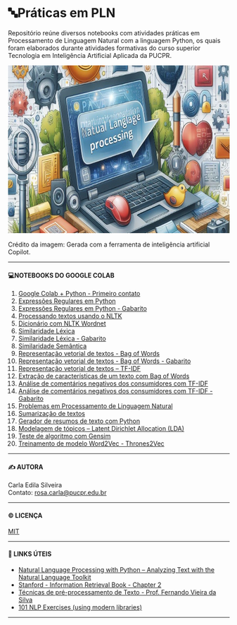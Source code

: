 # 🔤Práticas em PLN
Repositório reúne diversos notebooks com atividades práticas em Processamento de Linguagem Natural com a linguagem Python, os quais foram elaborados durante atividades formativas do curso superior Tecnologia em Inteligência Artificial Aplicada da PUCPR.

<p align='center'>
  <img src='https://github.com/rosacarla/Praticas-em-PLN/blob/main/images/nlp-header.jpeg' height=380 width=880> 
</p>  
Crédito da imagem: Gerada com a ferramenta de inteligência artificial Copilot.  

---  

#### 💻NOTEBOOKS DO GOOGLE COLAB

1. [Google Colab + Python - Primeiro contato](https://github.com/rosacarla/Praticas-em-PLN/blob/main/notebooks-python-nlp/S1_PLN_PUCPR_Google_Colab_Python.ipynb)
2. [Expressões Regulares em Python](https://github.com/rosacarla/Praticas-em-PLN/blob/main/notebooks-python-nlp/S2_Expressoes_regulares_em_Python.ipynb)
3. [Expressões Regulares em Python - Gabarito](https://github.com/rosacarla/Praticas-em-PLN/blob/main/notebooks-python-nlp/S2_Expressoes_regulares_em_Python%5BGabarito%5D.ipynb)
4. [Processando textos usando o NLTK](https://github.com/rosacarla/Praticas-em-PLN/blob/main/notebooks-python-nlp/S2_Processando_textos_usando_o_NLTK.ipynb)
5. [Dicionário com NLTK Wordnet](https://github.com/rosacarla/Praticas-em-PLN/blob/main/notebooks-python-nlp/S3_Dicionario_NLTK_wordnet.ipynb)
6. [Similaridade Léxica](https://github.com/rosacarla/Praticas-em-PLN/blob/main/notebooks-python-nlp/S3_Similaridade_Lexica.ipynb)
7. [Similaridade Léxica - Gabarito](https://github.com/rosacarla/Praticas-em-PLN/blob/main/notebooks-python-nlp/S3_Similaridade_L%C3%A9xica_%5BGABARITO%5D.ipynb)
8. [Similaridade Semântica](https://github.com/rosacarla/Praticas-em-PLN/blob/main/notebooks-python-nlp/S3_Similaridade_Semantica.ipynb)
9. [Representação vetorial de textos - Bag of Words](https://github.com/rosacarla/Praticas-em-PLN/blob/main/notebooks-python-nlp/S4_Representa%C3%A7%C3%A3o_vetorial_de_textos_Bag_of_words.ipynb)
10. [Representação vetorial de textos - Bag of Words - Gabarito](https://github.com/rosacarla/Praticas-em-PLN/blob/main/notebooks-python-nlp/S4_Representa%C3%A7%C3%A3o_vetorial_de_textos_Bag_of_words%5BGABARITO%5D.ipynb)
11. [Representação vetorial de textos – TF-IDF](https://github.com/rosacarla/Praticas-em-PLN/blob/main/notebooks-python-nlp/S4_Representa%C3%A7%C3%A3o_vetorial_de_textos_%E2%80%93_TF_IDF.ipynb)
12. [Extração de características de um texto com Bag of Words](https://github.com/rosacarla/Praticas-em-PLN/blob/main/notebooks-python-nlp/S4_Desafio_BagOfWords_com_comentarios.ipynb)
13. [Análise de comentários negativos dos consumidores com TF-IDF](https://github.com/rosacarla/Praticas-em-PLN/blob/main/notebooks-python-nlp/S4_Desafio_TF_IDF.ipynb)
14. [Análise de comentários negativos dos consumidores com TF-IDF - Gabarito](https://github.com/rosacarla/Praticas-em-PLN/blob/main/notebooks-python-nlp/S4_Desafio_TF_IDF%5BGabarito%5D.ipynb)
15. [Problemas em Processamento de Linguagem Natural](https://github.com/rosacarla/Praticas-em-PLN/blob/main/notebooks-python-nlp/S4_ATIVIDADE_SOMATIVA_1_PLN.ipynb)
16. [Sumarização de textos](https://github.com/rosacarla/Praticas-em-PLN/blob/main/notebooks-python-nlp/S5_PLN_Sumariza%C3%A7%C3%A3o_de_textos.ipynb)
17. [Gerador de resumos de texto com Python](https://github.com/rosacarla/Praticas-em-PLN/blob/main/notebooks-python-nlp/S5_pln_gerador_de_resumos.ipynb)
18. [Modelagem de tópicos – Latent Dirichlet Allocation (LDA)](https://github.com/rosacarla/Praticas-em-PLN/blob/main/notebooks-python-nlp/S5_formativa_pln_Modelagem_de_t%C3%B3picos_LDA.ipynb)
19. [Teste de algoritmo com Gensim](https://github.com/rosacarla/Praticas-em-PLN/blob/main/notebooks-python-nlp/S6_teste_exercicio_gensim.ipynb)
20. [Treinamento de modelo Word2Vec - Thrones2Vec](https://github.com/rosacarla/Praticas-em-PLN/blob/main/notebooks-python-nlp/S6_formativa_pln_Thrones2Vec.ipynb)
---   
#### ✍️ AUTORA  
Carla Edila Silveira  
Contato: rosa.carla@pucpr.edu.br  

---

#### ©️ LICENÇA

[MIT](https://choosealicense.com/licenses/mit/)  

---  

#### 🔗 LINKS ÚTEIS  

- [Natural Language Processing with Python – Analyzing Text with the Natural Language Toolkit](https://www.nltk.org/book/)
- [Stanford - Information Retrieval Book - Chapter 2](https://nlp.stanford.edu/IR-book/)
- [Técnicas de pré-processamento de Texto - Prof. Fernando Vieira da Silva](https://www.kaggle.com/fernandojvdasilva/aplica-es-em-nlp-aula-02)
- [101 NLP Exercises (using modern libraries)](https://www.machinelearningplus.com/nlp/nlp-exercises/)

---  
